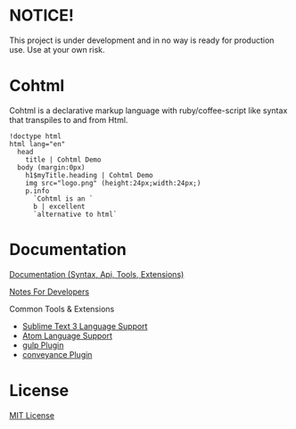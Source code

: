 # NOTICE!
This project is under development and in no way is ready for production use. Use at your own risk.

# Cohtml
Cohtml is a declarative markup language with ruby/coffee-script like syntax that transpiles to and from Html.

```
!doctype html
html lang="en"
  head
    title | Cohtml Demo
  body (margin:0px)
    h1$myTitle.heading | Cohtml Demo
    img src="logo.png" (height:24px;width:24px;)
    p.info
      `Cohtml is an `
      b | excellent
      `alternative to html`
```

# Documentation

[Documentation (Syntax, Api, Tools, Extensions)](docs/public)

[Notes For Developers](docs/dev-notes)

Common Tools & Extensions

* [Sublime Text 3 Language Support](..)
* [Atom Language Support](..)
* [gulp Plugin](..)
* [conveyance Plugin](..)

# License

[MIT License](LICENSE)